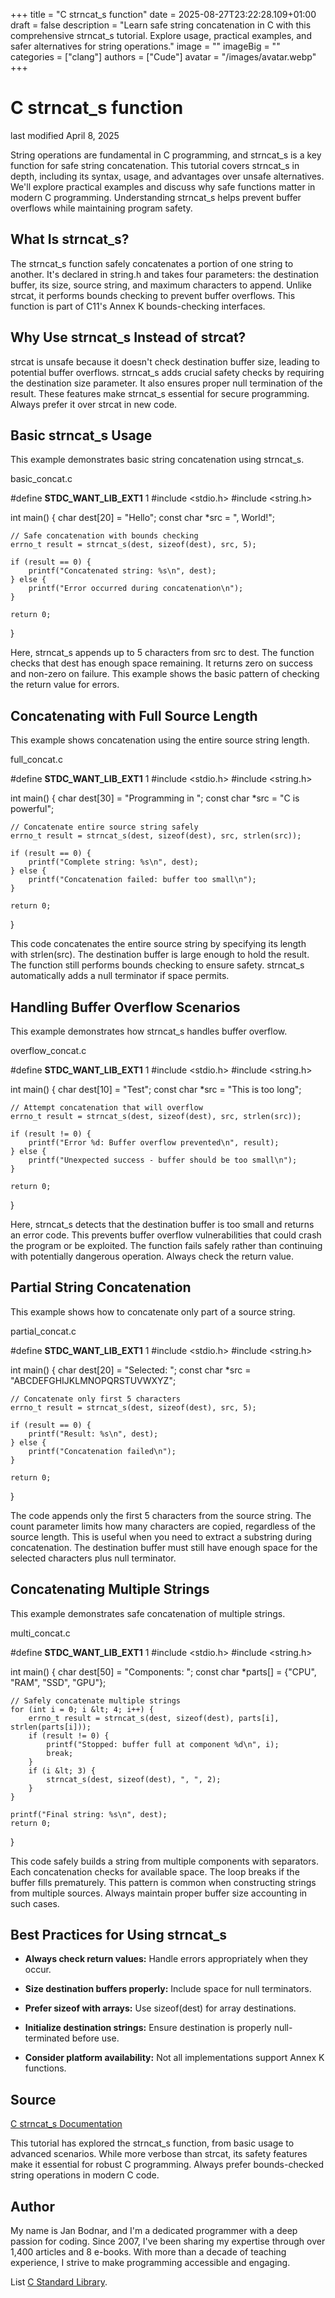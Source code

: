 +++
title = "C strncat_s function"
date = 2025-08-27T23:22:28.109+01:00
draft = false
description = "Learn safe string concatenation in C with this comprehensive strncat_s tutorial. Explore usage, practical examples, and safer alternatives for string operations."
image = ""
imageBig = ""
categories = ["clang"]
authors = ["Cude"]
avatar = "/images/avatar.webp"
+++

# C strncat_s function

last modified April 8, 2025

String operations are fundamental in C programming, and strncat_s is a
key function for safe string concatenation. This tutorial covers
strncat_s in depth, including its syntax, usage, and advantages over
unsafe alternatives. We'll explore practical examples and discuss why safe
functions matter in modern C programming. Understanding strncat_s
helps prevent buffer overflows while maintaining program safety.

## What Is strncat_s?

The strncat_s function safely concatenates a portion of one string to
another. It's declared in string.h and takes four parameters: the
destination buffer, its size, source string, and maximum characters to append.
Unlike strcat, it performs bounds checking to prevent buffer
overflows. This function is part of C11's Annex K bounds-checking interfaces.

## Why Use strncat_s Instead of strcat?

strcat is unsafe because it doesn't check destination buffer size,
leading to potential buffer overflows. strncat_s adds crucial safety
checks by requiring the destination size parameter. It also ensures proper null
termination of the result. These features make strncat_s essential
for secure programming. Always prefer it over strcat in new code.

## Basic strncat_s Usage

This example demonstrates basic string concatenation using strncat_s.

basic_concat.c
  

#define __STDC_WANT_LIB_EXT1__ 1
#include &lt;stdio.h&gt;
#include &lt;string.h&gt;

int main() {
    char dest[20] = "Hello";
    const char *src = ", World!";
    
    // Safe concatenation with bounds checking
    errno_t result = strncat_s(dest, sizeof(dest), src, 5);

    if (result == 0) {
        printf("Concatenated string: %s\n", dest);
    } else {
        printf("Error occurred during concatenation\n");
    }

    return 0;
}

Here, strncat_s appends up to 5 characters from src to
dest. The function checks that dest has enough space
remaining. It returns zero on success and non-zero on failure. This example
shows the basic pattern of checking the return value for errors.

## Concatenating with Full Source Length

This example shows concatenation using the entire source string length.

full_concat.c
  

#define __STDC_WANT_LIB_EXT1__ 1
#include &lt;stdio.h&gt;
#include &lt;string.h&gt;

int main() {
    char dest[30] = "Programming in ";
    const char *src = "C is powerful";
    
    // Concatenate entire source string safely
    errno_t result = strncat_s(dest, sizeof(dest), src, strlen(src));

    if (result == 0) {
        printf("Complete string: %s\n", dest);
    } else {
        printf("Concatenation failed: buffer too small\n");
    }

    return 0;
}

This code concatenates the entire source string by specifying its length with
strlen(src). The destination buffer is large enough to hold the
result. The function still performs bounds checking to ensure safety.
strncat_s automatically adds a null terminator if space permits.

## Handling Buffer Overflow Scenarios

This example demonstrates how strncat_s handles buffer overflow.

overflow_concat.c
  

#define __STDC_WANT_LIB_EXT1__ 1
#include &lt;stdio.h&gt;
#include &lt;string.h&gt;

int main() {
    char dest[10] = "Test";
    const char *src = "This is too long";
    
    // Attempt concatenation that will overflow
    errno_t result = strncat_s(dest, sizeof(dest), src, strlen(src));

    if (result != 0) {
        printf("Error %d: Buffer overflow prevented\n", result);
    } else {
        printf("Unexpected success - buffer should be too small\n");
    }

    return 0;
}

Here, strncat_s detects that the destination buffer is too small
and returns an error code. This prevents buffer overflow vulnerabilities that
could crash the program or be exploited. The function fails safely rather than
continuing with potentially dangerous operation. Always check the return value.

## Partial String Concatenation

This example shows how to concatenate only part of a source string.

partial_concat.c
  

#define __STDC_WANT_LIB_EXT1__ 1
#include &lt;stdio.h&gt;
#include &lt;string.h&gt;

int main() {
    char dest[20] = "Selected: ";
    const char *src = "ABCDEFGHIJKLMNOPQRSTUVWXYZ";
    
    // Concatenate only first 5 characters
    errno_t result = strncat_s(dest, sizeof(dest), src, 5);

    if (result == 0) {
        printf("Result: %s\n", dest);
    } else {
        printf("Concatenation failed\n");
    }

    return 0;
}

The code appends only the first 5 characters from the source string. The count
parameter limits how many characters are copied, regardless of the source
length. This is useful when you need to extract a substring during
concatenation. The destination buffer must still have enough space for the
selected characters plus null terminator.

## Concatenating Multiple Strings

This example demonstrates safe concatenation of multiple strings.

multi_concat.c
  

#define __STDC_WANT_LIB_EXT1__ 1
#include &lt;stdio.h&gt;
#include &lt;string.h&gt;

int main() {
    char dest[50] = "Components: ";
    const char *parts[] = {"CPU", "RAM", "SSD", "GPU"};
    
    // Safely concatenate multiple strings
    for (int i = 0; i &lt; 4; i++) {
        errno_t result = strncat_s(dest, sizeof(dest), parts[i], strlen(parts[i]));
        if (result != 0) {
            printf("Stopped: buffer full at component %d\n", i);
            break;
        }
        if (i &lt; 3) {
            strncat_s(dest, sizeof(dest), ", ", 2);
        }
    }

    printf("Final string: %s\n", dest);
    return 0;
}

This code safely builds a string from multiple components with separators.
Each concatenation checks for available space. The loop breaks if the buffer
fills prematurely. This pattern is common when constructing strings from
multiple sources. Always maintain proper buffer size accounting in such cases.

## Best Practices for Using strncat_s

- **Always check return values:** Handle errors appropriately when they occur.

- **Size destination buffers properly:** Include space for null terminators.

- **Prefer sizeof with arrays:** Use sizeof(dest) for array destinations.

- **Initialize destination strings:** Ensure destination is properly null-terminated before use.

- **Consider platform availability:** Not all implementations support Annex K functions.

## Source

[C strncat_s Documentation](https://en.cppreference.com/w/c/string/byte/strncat)

This tutorial has explored the strncat_s function, from basic usage to
advanced scenarios. While more verbose than strcat, its safety
features make it essential for robust C programming. Always prefer bounds-checked
string operations in modern C code.

## Author

My name is Jan Bodnar, and I'm a dedicated programmer with a deep passion for
coding. Since 2007, I've been sharing my expertise through over 1,400 articles
and 8 e-books. With more than a decade of teaching experience, I strive to make
programming accessible and engaging.

List [C Standard Library](/all/#clang-std).